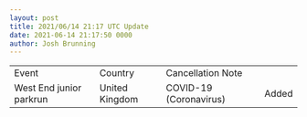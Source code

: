 ```yaml
---
layout: post
title: 2021/06/14 21:17 UTC Update
date: 2021-06-14 21:17:50 0000
author: Josh Brunning
---
```


<table style='width: 100%'>
    <tr>
        <td>Event</td>
        <td>Country</td>
        <td>Cancellation Note</td>
        <td></td>
    </tr>
    <tr>
        <td>West End junior parkrun</td>
        <td>United Kingdom</td>
        <td>COVID-19 (Coronavirus)</td>
        <td>Added</td>
    </tr>
